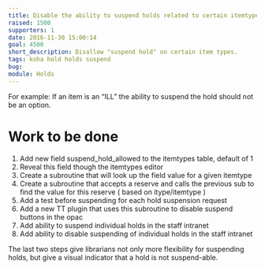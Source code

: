 ```yaml
---
title: Disable the ability to suspend holds related to certain itemtypes
raised: 1500
supporters: 1
date: 2016-11-30 15:00:14
goal: 4500
short_description: Disallow "suspend hold" on certain item types.
tags: koha hold holds suspend
bug:
module: Holds
---
```


For example: If an item is an “ILL” the ability to suspend the hold should not be an option.

# Work to be done
1. Add new field suspend_hold_allowed to the itemtypes table, default of 1
2. Reveal this field though the itemtypes editor
3. Create a subroutine that will look up the field value for a given itemtype
4. Create a subroutine that accepts a reserve and calls the previous sub to find the value for this reserve ( based on itype/itemtype )
5. Add a test before suspending for each hold suspension request
6. Add a new TT plugin that uses this subroutine to disable suspend buttons in the opac
7. Add ability to suspend individual holds in the staff intranet
8. Add ability to disable suspending of individual holds in the staff intranet

The last two steps give librarians not only more flexibility for suspending holds, but give a visual indicator that a hold is not suspend-able.
